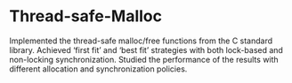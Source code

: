 # Thread-safe-Malloc

Implemented the thread-safe malloc/free functions from the C standard library. Achieved ‘first fit’ and
‘best fit’ strategies with both lock-based and non-locking synchronization. Studied the performance of the
results with different allocation and synchronization policies.
